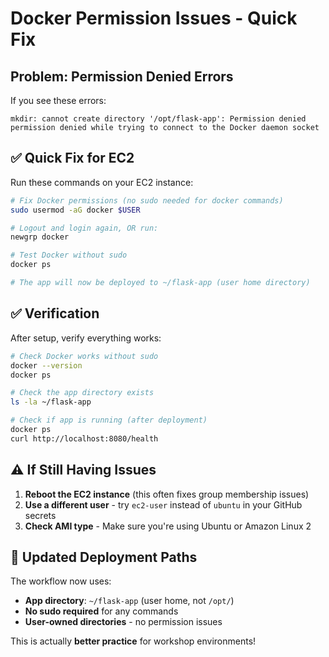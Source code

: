 # Docker Permission Issues - Quick Fix

## Problem: Permission Denied Errors

If you see these errors:
```
mkdir: cannot create directory '/opt/flask-app': Permission denied
permission denied while trying to connect to the Docker daemon socket
```

## ✅ Quick Fix for EC2

Run these commands on your EC2 instance:

```bash
# Fix Docker permissions (no sudo needed for docker commands)
sudo usermod -aG docker $USER

# Logout and login again, OR run:
newgrp docker

# Test Docker without sudo
docker ps

# The app will now be deployed to ~/flask-app (user home directory)
```

## ✅ Verification

After setup, verify everything works:

```bash
# Check Docker works without sudo
docker --version
docker ps

# Check the app directory exists
ls -la ~/flask-app

# Check if app is running (after deployment)
docker ps
curl http://localhost:8080/health
```

## ⚠️ If Still Having Issues

1. **Reboot the EC2 instance** (this often fixes group membership issues)
2. **Use a different user** - try `ec2-user` instead of `ubuntu` in your GitHub secrets
3. **Check AMI type** - Make sure you're using Ubuntu or Amazon Linux 2

## 📝 Updated Deployment Paths

The workflow now uses:
- **App directory**: `~/flask-app` (user home, not `/opt/`)
- **No sudo required** for any commands
- **User-owned directories** - no permission issues

This is actually **better practice** for workshop environments!